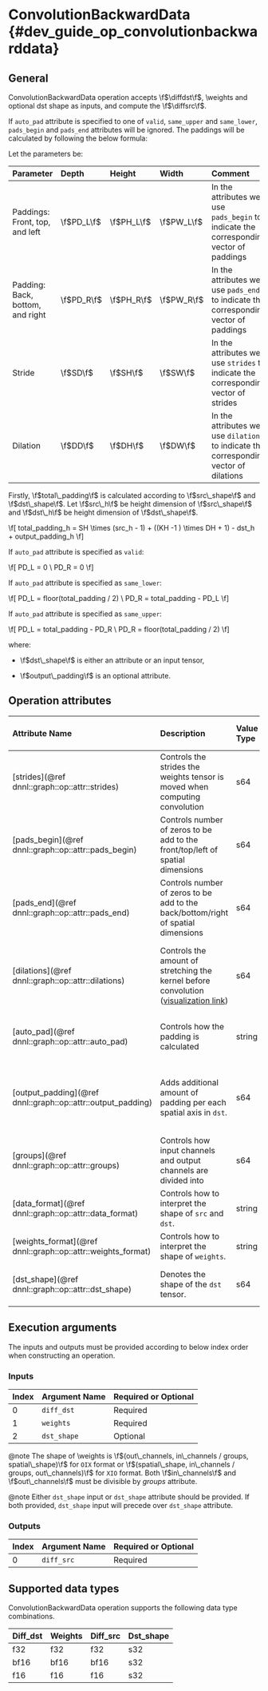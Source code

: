 ConvolutionBackwardData {#dev_guide_op_convolutionbackwarddata}
===============================================================

## General

ConvolutionBackwardData operation accepts \f$\diffdst\f$, \weights and optional
dst shape as inputs, and compute the \f$\diffsrc\f$.

If `auto_pad` attribute is specified to one of `valid`, `same_upper` and
`same_lower`, `pads_begin` and `pads_end` attributes will be ignored. The
paddings will be calculated by following the below formula:

Let the parameters be:

| Parameter                        | Depth      | Height     | Width      | Comment                                                                                |
|:---------------------------------|:-----------|:-----------|:-----------|:---------------------------------------------------------------------------------------|
| Paddings: Front, top, and left   | \f$PD_L\f$ | \f$PH_L\f$ | \f$PW_L\f$ | In the attributes we use `pads_begin` to indicate the corresponding vector of paddings |
| Padding: Back, bottom, and right | \f$PD_R\f$ | \f$PH_R\f$ | \f$PW_R\f$ | In the attributes we use `pads_end` to indicate the corresponding vector of paddings   |
| Stride                           | \f$SD\f$   | \f$SH\f$   | \f$SW\f$   | In the attributes we use `strides` to indicate the corresponding vector of strides     |
| Dilation                         | \f$DD\f$   | \f$DH\f$   | \f$DW\f$   | In the attributes we use `dilations` to indicate the corresponding vector of dilations |

Firstly, \f$total\_padding\f$ is calculated according to \f$src\_shape\f$ and \f$dst\_shape\f$.
Let \f$src\_h\f$ be height dimension of \f$src\_shape\f$ and \f$dst\_h\f$ be
height dimension of \f$dst\_shape\f$.

\f[
    total\_padding_h = SH \times (src\_h - 1) + ((KH -1 ) \times DH + 1) - dst\_h + output\_padding_h
\f]

If `auto_pad` attribute is specified as `valid`:

\f[
  PD_L = 0 \\
  PD_R = 0
\f]

If `auto_pad` attribute is specified as `same_lower`:

\f[
  PD_L = floor(total\_padding / 2) \\
  PD_R = total\_padding - PD_L
\f]

If `auto_pad` attribute is specified as `same_upper`:

\f[
  PD_L = total\_padding - PD_R \\
  PD_R = floor(total\_padding / 2)
\f]

where:

- \f$dst\_shape\f$ is either an attribute or an input tensor,

- \f$output\_padding\f$ is an optional attribute.

## Operation attributes

| Attribute Name                                               | Description                                                                                                                                                                               | Value Type | Supported Values                                                     | Required or Optional |
|:-------------------------------------------------------------|:------------------------------------------------------------------------------------------------------------------------------------------------------------------------------------------|:-----------|:---------------------------------------------------------------------|:---------------------|
| [strides](@ref dnnl::graph::op::attr::strides)               | Controls the strides the weights tensor is moved when computing convolution                                                                                                               | s64        | A s64 list containing positive values                                | Required             |
| [pads_begin](@ref dnnl::graph::op::attr::pads_begin)         | Controls number of zeros to be add to the front/top/left of spatial dimensions                                                                                                            | s64        | A s64 list containing non-negative values                            | Required             |
| [pads_end](@ref dnnl::graph::op::attr::pads_end)             | Controls number of zeros to be add to the back/bottom/right of spatial dimensions                                                                                                         | s64        | A s64 list containing non-negative values                            | Required             |
| [dilations](@ref dnnl::graph::op::attr::dilations)           | Controls the amount of stretching the kernel before convolution ([visualization link](https://github.com/vdumoulin/conv_arithmetic/blob/master/README.md#dilated-convolution-animations)) | s64        | A s64 list containing positive values (>1 means dilated convolution) | Required             |
| [auto_pad](@ref dnnl::graph::op::attr::auto_pad)             | Controls how the padding is calculated                                                                                                                                                    | string     | `none` (default), `same_upper`, `same_lower`, `valid`                | Optional             |
| [output_padding](@ref dnnl::graph::op::attr::output_padding) | Adds additional amount of padding per each spatial axis in `dst`.                                                                                                                         | s64        | A s64 list containing non-negative values, all zeros by default      | Optional             |
| [groups](@ref dnnl::graph::op::attr::groups)                 | Controls how input channels and output channels are divided into                                                                                                                          | s64        | A positive s64 value, `1` by default                                 | Optional             |
| [data_format](@ref dnnl::graph::op::attr::data_format)       | Controls how to interpret the shape of `src` and `dst`.                                                                                                                                   | string     | `NCX`, `NXC` (default)                                               | Optional             |
| [weights_format](@ref dnnl::graph::op::attr::weights_format) | Controls how to interpret the shape of `weights`.                                                                                                                                         | string     | `OIX`, `XIO` (default)                                               | Optional             |
| [dst_shape](@ref dnnl::graph::op::attr::dst_shape)           | Denotes the shape of the `dst` tensor.                                                                                                                                                    | s64        | A s64 list containing positive values                                | Optional             |

## Execution arguments

The inputs and outputs must be provided according to below index order when
constructing an operation.

### Inputs

| Index | Argument Name | Required or Optional |
|:------|:--------------|:---------------------|
| 0   | `diff_dst`      | Required             |
| 1   | `weights`       | Required             |
| 2   | `dst_shape`     | Optional             |

@note
The shape of \weights is
\f$(out\_channels, in\_channels / groups, spatial\_shape)\f$ for `OIX` format or
\f$(spatial\_shape, in\_channels / groups, out\_channels)\f$ for `XIO` format.
Both \f$in\_channels\f$ and \f$out\_channels\f$ must be divisible by *groups*
attribute.

@note Either `dst_shape` input or `dst_shape` attribute should be provided. If
both provided, `dst_shape` input will precede over `dst_shape` attribute.

### Outputs

| Index | Argument Name | Required or Optional |
|:------|:--------------|:---------------------|
| 0     | `diff_src`    | Required             |

## Supported data types

ConvolutionBackwardData operation supports the following data type combinations.

| Diff_dst | Weights | Diff_src | Dst_shape |
|:---------|:--------|:---------|:----------|
| f32      | f32     | f32      | s32       |
| bf16     | bf16    | bf16     | s32       |
| f16      | f16     | f16      | s32       |
